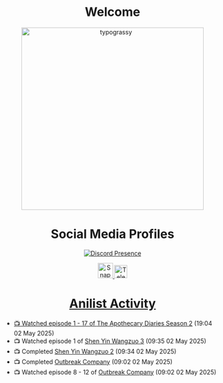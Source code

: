 <div align="center">

# Welcome
<a href="https://github.com/kawarimidoll/typograssy">
    <img alt="typograssy" src="https://typograssy.deno.dev/api?text=%E3%82%88%E3%81%86%E3%81%93%E3%81%9D%E3%81%BF%E3%81%AA%E3%81%95%E3%82%93%20-%20Sheby--&&l0=none&l1=82d9d0&l2=027353&l3=038c4c&l4=01402e&bg=none&frame=none&speed=100&comment=" width="421.99">
</a>

</div>

<div align="center">

# Social Media Profiles

[![Discord Presence](https://lanyard.cnrad.dev/api/612532963938271232)](https://discord.com/users/612532963938271232)


<a href="https://www.snapchat.com/add/a.sheby" title="Snapchat Profile">
    <img src="https://www.freepnglogos.com/uploads/snapchat-logo-png-0.png" width="35" alt="Snapchat Logo" />


<a href="https://t.me/ASheby" title="Telegram Profile">
    <img src="https://www.freepnglogos.com/uploads/telegram-logo-png-0.png" width="30" alt="Telegram Logo" />


</div>

<div align="center">

# Anilist Activity

</div>

<!-- ANILIST_ACTIVITY:start -->

-   📺 Watched episode 1 - 17 of [The Apothecary Diaries Season 2](https://anilist.co/anime/176301) (19:04 02 May 2025)
-   📺 Watched episode 1 of [Shen Yin Wangzuo 3](https://anilist.co/anime/185729) (09:35 02 May 2025)
-   📺 Completed [Shen Yin Wangzuo 2](https://anilist.co/anime/153499) (09:34 02 May 2025)
-   📺 Completed [Outbreak Company](https://anilist.co/anime/19369) (09:02 02 May 2025)
-   📺 Watched episode 8 - 12 of [Outbreak Company](https://anilist.co/anime/19369) (09:02 02 May 2025)

<!-- ANILIST_ACTIVITY:end -->
